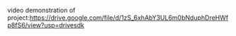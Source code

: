 video demonstration of project:https://drive.google.com/file/d/1zS_6xhAbY3UL6m0bNduphDreHWfp8fS6/view?usp=drivesdk
